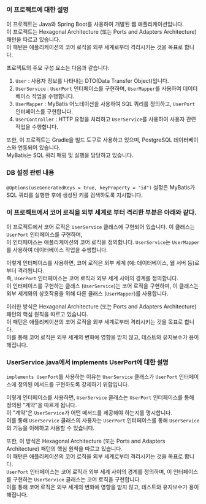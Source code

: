 ### 이 프로젝트에 대한 설명
이 프로젝트는 Java와 Spring Boot를 사용하여 개발된 웹 애플리케이션입니다.  
이 프로젝트는 Hexagonal Architecture (또는 Ports and Adapters Architecture) 패턴을 따르고 있습니다.  
이 패턴은 애플리케이션의 코어 로직을 외부 세계로부터 격리시키는 것을 목표로 합니다.

프로젝트의 주요 구성 요소는 다음과 같습니다:

1. `User` : 사용자 정보를 나타내는 DTO(Data Transfer Object)입니다.
2. `UserService` : `UserPort` 인터페이스를 구현하며, `UserMapper`를 사용하여 데이터베이스 작업을 수행합니다.
3. `UserMapper` : MyBatis 어노테이션을 사용하여 SQL 쿼리를 정의하고, `UserPort` 인터페이스를 구현합니다.
4. `UserController` : HTTP 요청을 처리하고 `UserService`를 사용하여 사용자 관련 작업을 수행합니다.

또한, 이 프로젝트는 Gradle을 빌드 도구로 사용하고 있으며, PostgreSQL 데이터베이스와 연동되어 있습니다.  
MyBatis는 SQL 쿼리 매핑 및 실행을 담당하고 있습니다.

### DB 설정 관련 내용

`@Options(useGeneratedKeys = true, keyProperty = "id")` 설정은 MyBatis가 SQL 쿼리를 실행한 후에 생성된 키를 검색하도록 지시합니다.

### 이 프로젝트에서 코어 로직을 외부 세계로 부터 격리한 부분은 아래와 같다.
이 프로젝트에서 코어 로직은 `UserService` 클래스에 구현되어 있습니다. 이 클래스는 `UserPort` 인터페이스를 구현하며,  
이 인터페이스는 애플리케이션의 코어 로직을 정의합니다. `UserService`는 `UserMapper`를 사용하여 데이터베이스 작업을 수행합니다.

이렇게 인터페이스를 사용하면, 코어 로직은 외부 세계 (예: 데이터베이스, 웹 서버 등)로부터 격리됩니다.  
즉, `UserPort` 인터페이스는 코어 로직과 외부 세계 사이의 경계를 정의합니다.  
이 인터페이스를 구현하는 클래스 (`UserService`)는 코어 로직을 구현하며, 이 클래스는 외부 세계와의 상호작용을 위해 다른 클래스 (`UserMapper`)를 사용합니다.

이러한 방식은 Hexagonal Architecture (또는 Ports and Adapters Architecture) 패턴의 핵심 원칙을 따르고 있습니다.  
이 패턴은 애플리케이션의 코어 로직을 외부 세계로부터 격리시키는 것을 목표로 합니다.  
이를 통해 코어 로직은 외부 세계의 변화에 영향을 받지 않고, 테스트와 유지보수가 용이해집니다.

### UserService.java에서 implements UserPort에 대한 설명
`implements UserPort`를 사용하는 이유는 `UserService` 클래스가 `UserPort` 인터페이스에 정의된 메서드를 구현하도록 강제하기 위함입니다.

이렇게 인터페이스를 사용하면, `UserService` 클래스는 `UserPort` 인터페이스를 통해 정의된 "계약"을 따르게 됩니다.  
이 "계약"은 `UserService`가 어떤 메서드를 제공해야 하는지를 명시합니다.  
이를 통해 `UserService` 클래스의 사용자는 `UserPort` 인터페이스를 통해 `UserService`의 기능을 이해하고 사용할 수 있습니다.

또한, 이 방식은 Hexagonal Architecture (또는 Ports and Adapters Architecture) 패턴의 핵심 원칙을 따르고 있습니다.  
이 패턴은 애플리케이션의 코어 로직을 외부 세계로부터 격리시키는 것을 목표로 합니다.  
`UserPort` 인터페이스는 코어 로직과 외부 세계 사이의 경계를 정의하며, 이 인터페이스를 구현하는 `UserService` 클래스는 코어 로직을 구현합니다.  
이를 통해 코어 로직은 외부 세계의 변화에 영향을 받지 않고, 테스트와 유지보수가 용이해집니다.